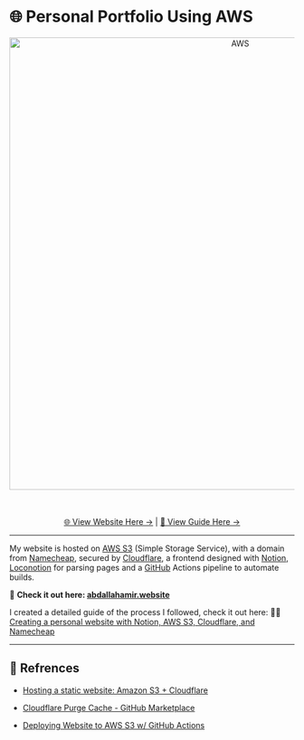 # 🌐 Personal Portfolio Using AWS
<div align="center" id="top">
  <img src="https://github.com/Zerobrofan/Static-Website-Hosting-Using-AWS-S3/assets/100843256/c539f639-0810-4863-8416-16b180e34f45" width="800" alt="AWS" /><br><br><br>

  <a href="https://abdallahamir.website/">🌐 View Website Here -></a> | <a href="https://abdallahamir.me/Creating-a-personal-website-with-Notion-AWS-S3-Cloudflare-and-Namecheap">📖 View Guide Here -></a>
</div>

---

My website is hosted on [AWS S3](https://aws.amazon.com/s3/) (Simple Storage Service), with a domain from [Namecheap](https://www.namecheap.com/), secured by [Cloudflare](https://www.cloudflare.com/), a frontend designed with [Notion](https://www.notion.so/), [Loconotion](https://github.com/leoncvlt/loconotion) for parsing pages and a [GitHub](https://github.com/Zerobrofan) Actions pipeline to automate builds.

🌟 **Check it out here: [abdallahamir.website](https://abdallahamir.website/)**

I created a detailed guide of the process I followed, check it out here: 👨‍💻 [Creating a personal website with Notion, AWS S3, Cloudflare, and Namecheap](https://abdallahamir.me/Creating-a-personal-website-with-Notion-AWS-S3-Cloudflare-and-Namecheap)

---
## 📖 Refrences

- [Hosting a static website: Amazon S3 + Cloudflare](https://medium.com/@hranicka/hosting-a-static-website-amazon-s3-cloudflare-127b57a13461)

- [Cloudflare Purge Cache - GitHub Marketplace](https://github.com/marketplace/actions/cloudflare-purge-cache)

- [Deploying Website to AWS S3 w/ GitHub Actions](https://faun.pub/deploying-website-to-aws-s3-w-github-actions-279998db5dae)
